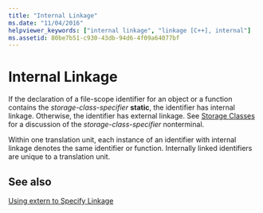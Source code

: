 ```yaml
---
title: "Internal Linkage"
ms.date: "11/04/2016"
helpviewer_keywords: ["internal linkage", "linkage [C++], internal"]
ms.assetid: 80be7b51-c930-43db-94d6-4f09a64077bf
---
```

# Internal Linkage

If the declaration of a file-scope identifier for an object or a function contains the *storage-class-specifier* **static**, the identifier has internal linkage. Otherwise, the identifier has external linkage. See [Storage Classes](../c-language/c-storage-classes.md) for a discussion of the *storage-class-specifier* nonterminal.

Within one translation unit, each instance of an identifier with internal linkage denotes the same identifier or function. Internally linked identifiers are unique to a translation unit.

## See also

[Using extern to Specify Linkage](../cpp/using-extern-to-specify-linkage.md)
